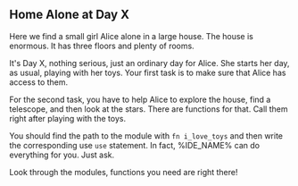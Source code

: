 ## Home Alone at Day X

Here we find a small girl Alice alone in a large house. The house is enormous. It has three floors and plenty of rooms.

It's Day X, nothing serious, just an ordinary day for Alice. She starts her day, as usual, playing with her toys. Your first task is to make sure that Alice has access to them.

For the second task, you have to help Alice to explore the house, find a telescope, and then look at the stars. There are functions for that. Call them right after playing with the toys.

<div class="hint">

You should find the path to the module with `fn i_love_toys` and then write the corresponding use `use` statement. In fact, %IDE_NAME% can do everything for you. Just ask.
</div>

<div class="hint">
Look through the modules, functions you need are right there!
</div>